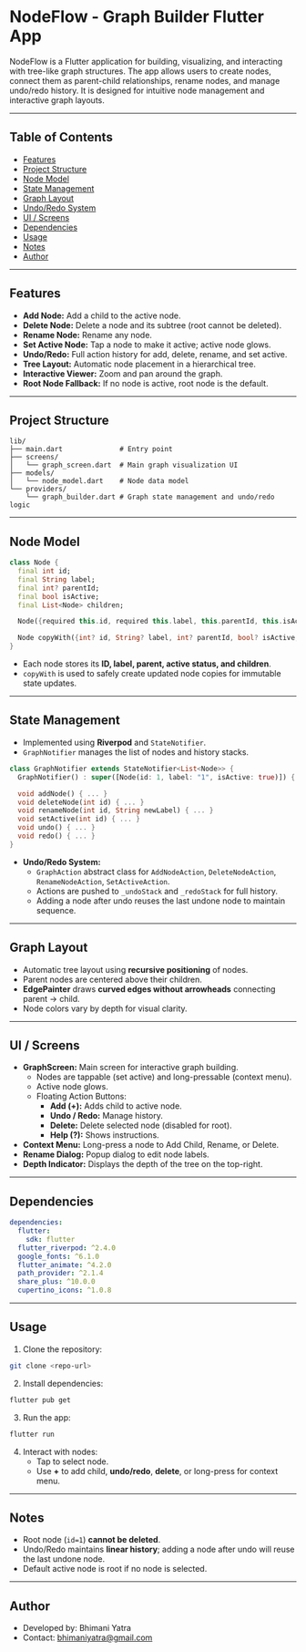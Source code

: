 # NodeFlow - Graph Builder Flutter App

NodeFlow is a Flutter application for building, visualizing, and interacting with tree-like graph structures. The app allows users to create nodes, connect them as parent-child relationships, rename nodes, and manage undo/redo history. It is designed for intuitive node management and interactive graph layouts.

---

## Table of Contents

- [Features](#features)
- [Project Structure](#project-structure)
- [Node Model](#node-model)
- [State Management](#state-management)
- [Graph Layout](#graph-layout)
- [Undo/Redo System](#undoredo-system)
- [UI / Screens](#ui--screens)
- [Dependencies](#dependencies)
- [Usage](#usage)
- [Notes](#notes)
- [Author](#author)

---

## Features

- **Add Node:** Add a child to the active node.
- **Delete Node:** Delete a node and its subtree (root cannot be deleted).
- **Rename Node:** Rename any node.
- **Set Active Node:** Tap a node to make it active; active node glows.
- **Undo/Redo:** Full action history for add, delete, rename, and set active.
- **Tree Layout:** Automatic node placement in a hierarchical tree.
- **Interactive Viewer:** Zoom and pan around the graph.
- **Root Node Fallback:** If no node is active, root node is the default.

---

## Project Structure

```
lib/
├── main.dart              # Entry point
├── screens/
│   └── graph_screen.dart  # Main graph visualization UI
├── models/
│   └── node_model.dart    # Node data model
└── providers/
    └── graph_builder.dart # Graph state management and undo/redo logic
```

---

## Node Model

```dart
class Node {
  final int id;
  final String label;
  final int? parentId;
  final bool isActive;
  final List<Node> children;

  Node({required this.id, required this.label, this.parentId, this.isActive = false, this.children = const []});

  Node copyWith({int? id, String? label, int? parentId, bool? isActive, List<Node>? children}) { ... }
}
```

- Each node stores its **ID, label, parent, active status, and children**.
- `copyWith` is used to safely create updated node copies for immutable state updates.

---

## State Management

- Implemented using **Riverpod** and `StateNotifier`.
- `GraphNotifier` manages the list of nodes and history stacks.

```dart
class GraphNotifier extends StateNotifier<List<Node>> {
  GraphNotifier() : super([Node(id: 1, label: "1", isActive: true)]) { ... }

  void addNode() { ... }
  void deleteNode(int id) { ... }
  void renameNode(int id, String newLabel) { ... }
  void setActive(int id) { ... }
  void undo() { ... }
  void redo() { ... }
}
```

- **Undo/Redo System:**
  - `GraphAction` abstract class for `AddNodeAction`, `DeleteNodeAction`, `RenameNodeAction`, `SetActiveAction`.
  - Actions are pushed to `_undoStack` and `_redoStack` for full history.
  - Adding a node after undo reuses the last undone node to maintain sequence.

---

## Graph Layout

- Automatic tree layout using **recursive positioning** of nodes.
- Parent nodes are centered above their children.
- **EdgePainter** draws **curved edges without arrowheads** connecting parent → child.
- Node colors vary by depth for visual clarity.

---

## UI / Screens

- **GraphScreen:** Main screen for interactive graph building.
  - Nodes are tappable (set active) and long-pressable (context menu).
  - Active node glows.
  - Floating Action Buttons:
    - **Add (+):** Adds child to active node.
    - **Undo / Redo:** Manage history.
    - **Delete:** Delete selected node (disabled for root).
    - **Help (?):** Shows instructions.
- **Context Menu:** Long-press a node to Add Child, Rename, or Delete.
- **Rename Dialog:** Popup dialog to edit node labels.
- **Depth Indicator:** Displays the depth of the tree on the top-right.

---

## Dependencies

```yaml
dependencies:
  flutter:
    sdk: flutter
  flutter_riverpod: ^2.4.0
  google_fonts: ^6.1.0
  flutter_animate: ^4.2.0
  path_provider: ^2.1.4
  share_plus: ^10.0.0
  cupertino_icons: ^1.0.8
```

---

## Usage

1. Clone the repository:
```bash
git clone <repo-url>
```
2. Install dependencies:
```bash
flutter pub get
```
3. Run the app:
```bash
flutter run
```
4. Interact with nodes:
   - Tap to select node.
   - Use **+** to add child, **undo/redo**, **delete**, or long-press for context menu.

---

## Notes

- Root node (`id=1`) **cannot be deleted**.
- Undo/Redo maintains **linear history**; adding a node after undo will reuse the last undone node.
- Default active node is root if no node is selected.

---

## Author

- Developed by: Bhimani Yatra
- Contact: bhimaniyatra@gmail.com

